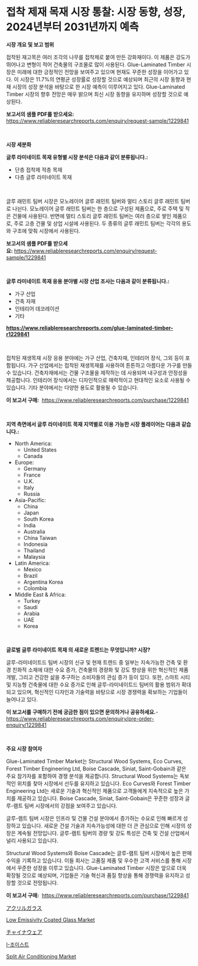 <p><h1>접착 제재 목재 시장 통찰: 시장 동향, 성장, 2024년부터 2031년까지 예측</h1></p><p><strong>시장 개요 및 보고 범위</strong></p>
<p><p>접착된 재고목은 여러 조각의 나무를 접착제로 붙여 만든 강화재이다. 이 제품은 강도가 뛰어나고 변형이 적어 건축물의 구조물로 많이 사용된다. Glue-Laminated Timber 시장은 미래에 대한 긍정적인 전망을 보여주고 있으며 현재도 꾸준한 성장을 이어가고 있다. 이 시장은 11.7%의 연평균 성장률로 성장할 것으로 예상되며 최근의 시장 동향과 현재 시장의 성장 분석을 바탕으로 한 시장 예측이 이루어지고 있다. Glue-Laminated Timber 시장의 향후 전망은 매우 밝으며 최신 시장 동향을 유지하며 성장할 것으로 예상된다.</p></p>
<p><strong>보고서의 샘플 PDF를 받으세요:</strong> <a href="https://www.reliableresearchreports.com/enquiry/request-sample/1229841">https://www.reliableresearchreports.com/enquiry/request-sample/1229841</a></p>
<p>&nbsp;</p>
<p><strong>시장 세분화</strong></p>
<p><strong>글루 라미네이트 목재 유형별 시장 분석은 다음과 같이 분류됩니다.:</strong></p>
<p><ul><li>단층 접착제 적층 목재</li><li>다층 글루 라미네이트 목재</li></ul></p>
<p>&nbsp;</p>
<p><p>글루 래민트 팀버 시장은 모노레이어 글루 래민트 팀버와 멀티 스토리 글루 래민트 팀버로 나뉜다. 모노레이어 글루 래민트 팀버는 한 층으로 구성된 제품으로, 주로 주택 및 작은 건물에 사용된다. 반면에 멀티 스토리 글루 래민트 팀버는 여러 층으로 쌓인 제품으로, 주로 고층 건물 및 상업 시설에 사용된다. 두 종류의 글루 래민트 팀버는 각각의 용도와 구조에 맞춰 시장에서 사용된다.</p></p>
<p><strong>보고서의 샘플 PDF를 받으세요:</strong>&nbsp;<a href="https://www.reliableresearchreports.com/enquiry/request-sample/1229841">https://www.reliableresearchreports.com/enquiry/request-sample/1229841</a></p>
<p>&nbsp;</p>
<p><strong> 글루 라미네이트 목재 응용 분야별 시장 산업 조사는 다음과 같이 분류됩니다.:</strong></p>
<p><ul><li>가구 산업</li><li>건축 자재</li><li>인테리어 데코레이션</li><li>기타</li></ul></p>
<p><strong><a href="https://www.reliableresearchreports.com/glue-laminated-timber-r1229841">https://www.reliableresearchreports.com/glue-laminated-timber-r1229841</a></strong></p>
<p>&nbsp;</p>
<p><p>접착된 재생목재 시장 응용 분야에는 가구 산업, 건축자재, 인테리어 장식, 그외 등이 포함됩니다. 가구 산업에서는 접착된 재생목재를 사용하여 튼튼하고 아름다운 가구를 만들 수 있습니다. 건축자재에서는 건물 구조물을 제작하는 데 사용되며 내구성과 안정성을 제공합니다. 인테리어 장식에서는 디자인적으로 매력적이고 현대적인 요소로 사용될 수 있습니다. 기타 분야에서는 다양한 용도로 활용될 수 있습니다.</p></p>
<p><strong>이 보고서 구매:</strong>&nbsp; <a href="https://www.reliableresearchreports.com/purchase/1229841">https://www.reliableresearchreports.com/purchase/1229841</a></p>
<p>&nbsp;</p>
<p><strong>지역 측면에서 글루 라미네이트 목재 지역별로 이용 가능한 시장 플레이어는 다음과 같습니다.:</strong></p>
<p><ul>
    <li>
        North America:
        <ul>
            <li>United States</li>
            <li>Canada</li>
        </ul>
    </li>
    <li>
        Europe:
        <ul>
            <li>Germany</li>
            <li>France</li>
            <li>U.K.</li>
            <li>Italy</li>
            <li>Russia</li>
        </ul>
    </li>
    <li>
        Asia-Pacific:
        <ul>
            <li>China</li>
            <li>Japan</li>
            <li>South Korea</li>
            <li>India</li>
            <li>Australia</li>
            <li>China Taiwan</li>
            <li>Indonesia</li>
            <li>Thailand</li>
            <li>Malaysia</li>
        </ul>
    </li>
    <li>
        Latin America:
        <ul>
            <li>Mexico</li>
            <li>Brazil</li>
            <li>Argentina Korea</li>
            <li>Colombia</li>
        </ul>
    </li>
    <li>
        Middle East & Africa:
        <ul>
            <li>Turkey</li>
            <li>Saudi</li>
            <li>Arabia</li>
            <li>UAE</li>
            <li>Korea</li>
        </ul>
    </li>
    </ul></p>
<p>&nbsp;</p>
<p><strong>글로벌 글루 라미네이트 목재 의 새로운 트렌드는 무엇입니까? 시장?</strong></p>
<p><p>글루-라미네이트드 팀버 시장의 신규 및 현재 트렌드 중 일부는 지속가능한 건축 및 환경 친화적 소재에 대한 수요 증가, 건축물의 경량화 및 강도 향상을 위한 혁신적인 제품 개발, 그리고 건강한 삶을 추구하는 소비자들의 관심 증가 등이 있다. 또한, 스마트 시티 및 지능형 건축물에 대한 수요 증가로 인해 글루-라미네이트드 팀버의 활용 범위가 확대되고 있으며, 혁신적인 디자인과 기술력을 바탕으로 시장 경쟁력을 확보하는 기업들이 늘어나고 있다.</p></p>
<p><strong>이 보고서를 구매하기 전에 궁금한 점이 있으면 문의하거나 공유하세요.</strong>- <a href="https://www.reliableresearchreports.com/enquiry/pre-order-enquiry/1229841">https://www.reliableresearchreports.com/enquiry/pre-order-enquiry/1229841</a></p>
<p>&nbsp;</p>
<p><strong>주요 시장 참여자</strong></p>
<p><p>Glue-Laminated Timber Market는 Structural Wood Systems, Eco Curves, Forest Timber Engineering Ltd, Boise Cascade, Siniat, Saint-Gobain과 같은 주요 참가자를 포함하여 경쟁 분석을 제공합니다. Structural Wood Systems는 독보적인 위치를 찾아 시장에서 선두를 유지하고 있습니다. Eco Curves와 Forest Timber Engineering Ltd는 새로운 기술과 혁신적인 제품으로 고객들에게 지속적으로 높은 가치를 제공하고 있습니다. Boise Cascade, Siniat, Saint-Gobain은 꾸준한 성장과 글루-램트 팀버 시장에서의 강점을 보여주고 있습니다.</p><p>글루-램트 팀버 시장은 인프라 및 건물 건설 분야에서 증가하는 수요로 인해 빠르게 성장하고 있습니다. 새로운 건설 기술과 지속가능성에 대한 더 큰 관심으로 인해 시장의 성장은 계속될 전망입니다. 글루-램트 팀버의 경량 및 강도 특성은 건축 및 건설 산업에서 널리 사용되고 있습니다.</p><p>Structural Wood Systems와 Boise Cascade는 글루-램트 팀버 시장에서 높은 판매 수익을 기록하고 있습니다. 이들 회사는 고품질 제품 및 우수한 고객 서비스를 통해 시장에서 꾸준한 성장을 이루고 있습니다. Glue-Laminated Timber 시장은 앞으로 더욱 확장될 것으로 예상되며, 기업들은 기술 혁신과 품질 향상을 통해 경쟁력을 유지하고 성장할 것으로 전망됩니다.</p></p>
<p><strong>이 보고서 구매:</strong>&nbsp;&nbsp;<a href="https://www.reliableresearchreports.com/purchase/1229841">https://www.reliableresearchreports.com/purchase/1229841</a></p>
<p><p><a href="https://github.com/jkjreqjscoxx7/Market-Research-Report-List-1/blob/main/598266932102.md">アクリルガラス</a></p><p><a href="https://issuu.com/reportprime-2/docs/low-emissivity-coated-glass-market-size-2030.pptx">Low Emissivity Coated Glass Market</a></p><p><a href="https://github.com/hilmi-2a/Market-Research-Report-List-1/blob/main/720698732103.md">チャイナウェア</a></p><p><a href="https://github.com/BrettWeberrt8767765/Market-Research-Report-List-1/blob/main/658841429349.md">I-조이스트</a></p><p><a href="https://view.publitas.com/reportprime-1/decoding-split-air-conditioning-market-metrics-market-share-trends-and-growth-patterns/">Split Air Conditioning Market</a></p></p>